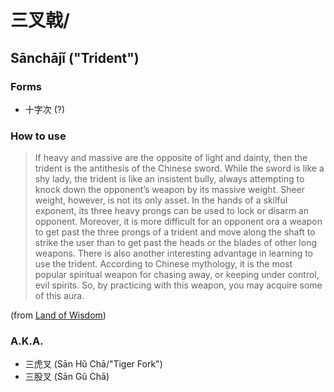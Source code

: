# 三叉戟/
## Sānchājǐ ("Trident")

### Forms

- 十字次 (?)

### How to use

> If heavy and massive are the opposite of light and dainty, then the trident is the antithesis of the Chinese sword. While the sword is like a shy lady, the trident is like an insistent bully, always attempting to knock down the opponent’s weapon by its massive weight. Sheer weight, however, is not its only asset. In the hands of a skilful exponent, its three heavy prongs can be used to lock or disarm an opponent. Moreover, it is more difficult for an opponent ora a weapon to get past the three prongs of a trident and move along the shaft to strike the user than to get past the heads or the blades of other long weapons. There is also another interesting advantage in learning to use the trident. According to  Chinese mythology, it is the most popular spiritual weapon for chasing away, or keeping under control, evil spirits. So, by practicing with this weapon, you may acquire some of this aura.

(from [Land of Wisdom](http://landsofwisdom.com/?p=2548))

### A.K.A.

- 三虎叉 (Sān Hǔ Chā/"Tiger Fork")
- 三股叉 (Sān Gǔ Chā)